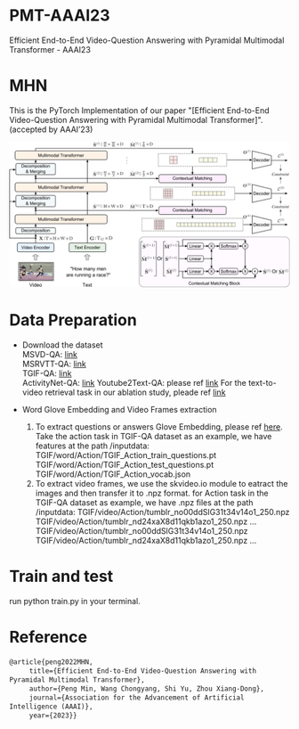 # PMT-AAAI23
Efficient End-to-End Video-Question Answering with Pyramidal Multimodal Transformer - AAAI23

# MHN
This is the PyTorch Implementation of our paper "[Efficient End-to-End Video-Question Answering with Pyramidal Multimodal Transformer]". (accepted by AAAI’23)

![alt text](docs/fig2.png 'overview of the network')

# Data Preparation
* Download the dataset  
  MSVD-QA: [link](https://github.com/xudejing/video-question-answering)   
  MSRVTT-QA: [link](https://github.com/xudejing/video-question-answering)   
  TGIF-QA: [link](https://github.com/YunseokJANG/tgif-qa)   
  ActivityNet-QA: [link](https://github.com/MILVLG/activitynet-qa)
  Youtube2Text-QA: please ref [link](https://github.com/fanchenyou/EgoVQA/tree/master/data_zhqa)
  For the text-to-video retrieval task in our ablation study, pleade ref [link](https://github.com/salesforce/ALPRO)

* Word Glove Embedding and Video Frames extraction
  1. To extract questions or answers Glove Embedding, please ref [here](https://github.com/thaolmk54/hcrn-videoqa).  
  Take the action task in TGIF-QA dataset as an example, we have features at the path /inputdata:
  TGIF/word/Action/TGIF_Action_train_questions.pt
  TGIF/word/Action/TGIF_Action_test_questions.pt
  TGIF/word/Action/TGIF_Action_vocab.json
  2. To extract video frames, we use the skvideo.io module to eatract the images and then transfer it to .npz format.
  for Action task in the TGIF-QA dataset as example, we have .npz files at the path /inputdata:
  TGIF/video/Action/tumblr_no00ddSlG31t34v14o1_250.npz
  TGIF/video/Action/tumblr_nd24xaX8d11qkb1azo1_250.npz
  ...
  TGIF/video/Action/tumblr_no00ddSlG31t34v14o1_250.npz
  TGIF/video/Action/tumblr_nd24xaX8d11qkb1azo1_250.npz
  ...
  
# Train and test
run python train.py in your terminal.

# Reference
```
@article{peng2022MHN,
     title={Efficient End-to-End Video-Question Answering with Pyramidal Multimodal Transformer},
     author={Peng Min, Wang Chongyang, Shi Yu, Zhou Xiang-Dong},
     journal={Association for the Advancement of Artificial Intelligence (AAAI)},
     year={2023}}
```
